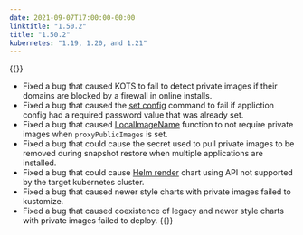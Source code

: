 ```yaml
---
date: 2021-09-07T17:00:00-00:00
linktitle: "1.50.2"
title: "1.50.2"
kubernetes: "1.19, 1.20, and 1.21"
---
```


{{<fixes>}}
* Fixed a bug that caused KOTS to fail to detect private images if their domains are blocked by a firewall in online installs.
* Fixed a bug that caused the [set config](/kots-cli/set/config/) command to fail if appliction config had a required password value that was already set.
* Fixed a bug that caused [LocalImageName](/reference/template-functions/config-context/#localimagename) function to not require private images when `proxyPublicImages` is set.
* Fixed a bug that could cause the secret used to pull private images to be removed during snapshot restore when multiple applications are installed.
* Fixed a bug that could cause [Helm render](/vendor/helm/helm-processing/) chart using API not supported by the target kubernetes cluster.
* Fixed a bug that caused newer style charts with private images failed to kustomize.
* Fixed a bug that caused coexistence of legacy and newer style charts with private images failed to deploy.
{{</fixes>}}

